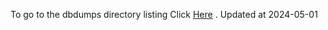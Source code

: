 To go to the dbdumps directory listing Click [Here](https://ipfs.io/ipfs/bafkreiamateu7nnzidm2sk2kg4qtx3xlrydlogadmx3oen3fkzl6yysfrm) . Updated at 2024-05-01